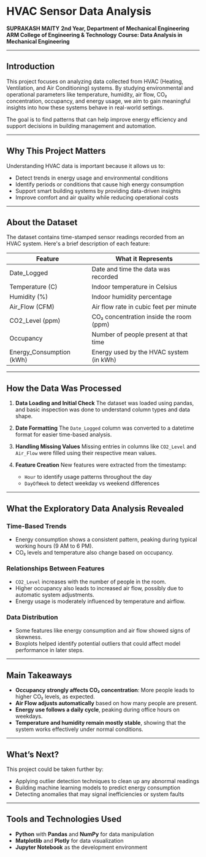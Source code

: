 

# HVAC Sensor Data Analysis

**SUPRAKASH MAITY**
**2nd Year, Department of Mechanical Engineering**
**ARM College of Engineering & Technology**
**Course: Data Analysis in Mechanical Engineering**

---

## Introduction

This project focuses on analyzing data collected from HVAC (Heating, Ventilation, and Air Conditioning) systems. By studying environmental and operational parameters like temperature, humidity, air flow, CO₂ concentration, occupancy, and energy usage, we aim to gain meaningful insights into how these systems behave in real-world settings.

The goal is to find patterns that can help improve energy efficiency and support decisions in building management and automation.

---

## Why This Project Matters

Understanding HVAC data is important because it allows us to:

* Detect trends in energy usage and environmental conditions
* Identify periods or conditions that cause high energy consumption
* Support smart building systems by providing data-driven insights
* Improve comfort and air quality while reducing operational costs

---

## About the Dataset

The dataset contains time-stamped sensor readings recorded from an HVAC system. Here's a brief description of each feature:

| **Feature**               | **What it Represents**                  |
| ------------------------- | --------------------------------------- |
| Date\_Logged              | Date and time the data was recorded     |
| Temperature (C)           | Indoor temperature in Celsius           |
| Humidity (%)              | Indoor humidity percentage              |
| Air\_Flow (CFM)           | Air flow rate in cubic feet per minute  |
| CO2\_Level (ppm)          | CO₂ concentration inside the room (ppm) |
| Occupancy                 | Number of people present at that time   |
| Energy\_Consumption (kWh) | Energy used by the HVAC system (in kWh) |

---

## How the Data Was Processed

1. **Data Loading and Initial Check**
   The dataset was loaded using pandas, and basic inspection was done to understand column types and data shape.

2. **Date Formatting**
   The `Date_Logged` column was converted to a datetime format for easier time-based analysis.

3. **Handling Missing Values**
   Missing entries in columns like `CO2_Level` and `Air_Flow` were filled using their respective mean values.

4. **Feature Creation**
   New features were extracted from the timestamp:

   * `Hour` to identify usage patterns throughout the day
   * `DayOfWeek` to detect weekday vs weekend differences

---

## What the Exploratory Data Analysis Revealed

### Time-Based Trends

* Energy consumption shows a consistent pattern, peaking during typical working hours (9 AM to 6 PM).
* CO₂ levels and temperature also change based on occupancy.

### Relationships Between Features

* `CO2_Level` increases with the number of people in the room.
* Higher occupancy also leads to increased air flow, possibly due to automatic system adjustments.
* Energy usage is moderately influenced by temperature and airflow.

### Data Distribution

* Some features like energy consumption and air flow showed signs of skewness.
* Boxplots helped identify potential outliers that could affect model performance in later steps.

---

## Main Takeaways

* **Occupancy strongly affects CO₂ concentration**: More people leads to higher CO₂ levels, as expected.
* **Air Flow adjusts automatically** based on how many people are present.
* **Energy use follows a daily cycle**, peaking during office hours on weekdays.
* **Temperature and humidity remain mostly stable**, showing that the system works effectively under normal conditions.

---

## What’s Next?

This project could be taken further by:

* Applying outlier detection techniques to clean up any abnormal readings
* Building machine learning models to predict energy consumption
* Detecting anomalies that may signal inefficiencies or system faults

---

## Tools and Technologies Used

* **Python** with **Pandas** and **NumPy** for data manipulation
* **Matplotlib** and **Plotly** for data visualization
* **Jupyter Notebook** as the development environment
